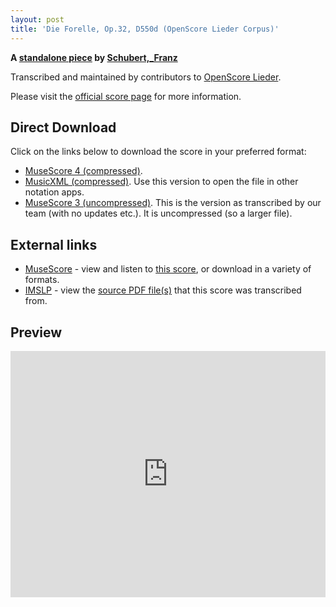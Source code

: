 ```yaml
---
layout: post
title: 'Die Forelle, Op.32, D550d (OpenScore Lieder Corpus)'
---
```


__A [standalone piece](https://fourscoreandmore.org/OpenScore/Schubert%2C_Franz/_/) by [Schubert,_Franz](https://fourscoreandmore.org/OpenScore/Schubert%2C_Franz)__

Transcribed and maintained by contributors to [OpenScore Lieder].

Please visit the [official score page] for more information.

[official score page]: https://musescore.com/openscore-lieder-corpus/scores/6900961
[OpenScore Lieder]: https://musescore.com/openscore-lieder-corpus

## Direct Download

Click on the links below to download the score in your preferred format:
- [MuseScore 4 (compressed)](https://fourscoreandmore.org/OpenScore/Schubert%2C_Franz/_/Die_Forelle%2C_Op.32%2C_D550d.mscz).
- [MusicXML (compressed)](https://fourscoreandmore.org/OpenScore/Schubert%2C_Franz/_/Die_Forelle%2C_Op.32%2C_D550d.mxl). Use this version to open the file in other notation apps.
- [MuseScore 3 (uncompressed)](https://raw.githubusercontent.com/OpenScore/Lieder/refs/heads/main/scores/Schubert%2C_Franz/_/Die_Forelle%2C_Op.32%2C_D550d/lc6900961.mscx). This is the version as transcribed by our team (with no updates etc.). It is uncompressed (so a larger file).

## External links

- [MuseScore] - view and listen to [this score][MuseScore], or download in a variety of formats.
- [IMSLP] - view the [source PDF file(s)][IMSLP] that this score was transcribed from.

[MuseScore]: https://musescore.com/score/6900961
[IMSLP]: https://imslp.org/wiki/Special:ReverseLookup/10602

## Preview

<iframe width="100%" height="394" src="https://musescore.com/openscore-lieder-corpus/scores/6900961/embed" frameborder="0" allowfullscreen allow="autoplay; fullscreen"></iframe>
